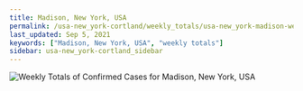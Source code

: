 ```yaml
---
title: Madison, New York, USA
permalink: /usa-new_york-cortland/weekly_totals/usa-new_york-madison-weekly_totals.html
last_updated: Sep 5, 2021
keywords: ["Madison, New York, USA", "weekly totals"]
sidebar: usa-new_york-cortland_sidebar
---
```


![Weekly Totals of Confirmed Cases for Madison, New York, USA](/covid_tracker/images/graphs/usa-new_york-madison-weekly_totals_graph.png)
